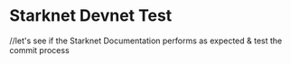 # Starknet Devnet Test
//let's see if the Starknet Documentation performs as expected & test the commit process
